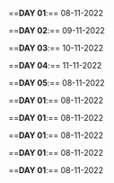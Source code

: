 ==**DAY 01**:== 08-11-2022

==**DAY 02**:== 09-11-2022

==**DAY 03**:== 10-11-2022

==**DAY 04**:== 11-11-2022

==**DAY 05**:== 08-11-2022

==**DAY 01**:== 08-11-2022

==**DAY 01**:== 08-11-2022

==**DAY 01**:== 08-11-2022

==**DAY 01**:== 08-11-2022

==**DAY 01**:== 08-11-2022


